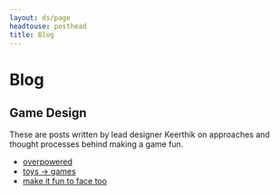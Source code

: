 ```yaml
---
layout: ds/page
headtouse: posthead
title: Blog
---
```


# Blog

## Game Design
These are posts written by lead designer Keerthik on approaches and thought processes behind making a game fun.

* [overpowered](/essays/overpowered.html)
* [toys -> games](/essays/toys.html)
* [make it fun to face too](/essays/antifun.html)
